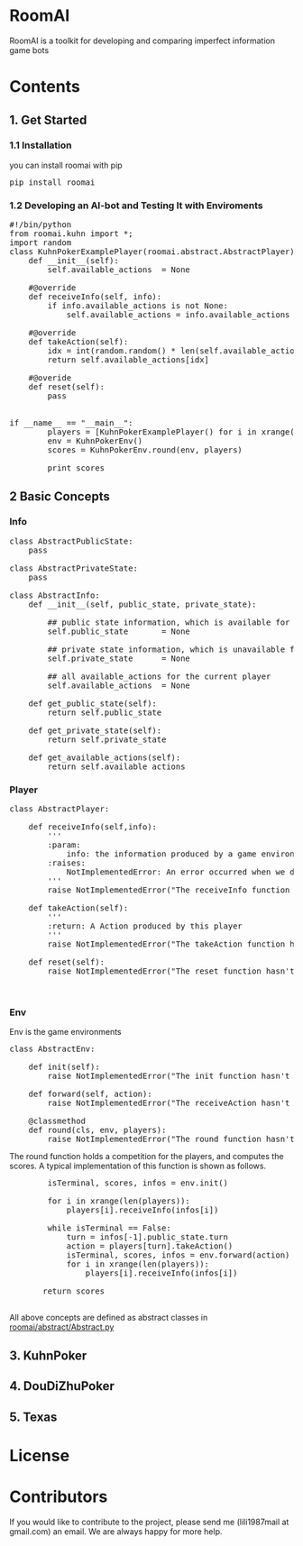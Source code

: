 # RoomAI

RoomAI is a toolkit for developing and comparing imperfect information game bots


# Contents

## 1. Get Started


### 1.1 Installation

you can install roomai with pip

<pre>
pip install roomai
</pre>


### 1.2 Developing an AI-bot and Testing It with Enviroments

<pre>
#!/bin/python
from roomai.kuhn import *;
import random
class KuhnPokerExamplePlayer(roomai.abstract.AbstractPlayer):
    def __init__(self):
        self.available_actions  = None

    #@override
    def receiveInfo(self, info):
        if info.available_actions is not None:
            self.available_actions = info.available_actions

    #@override
    def takeAction(self):
        idx = int(random.random() * len(self.available_actions))
        return self.available_actions[idx]

    #@overide
    def reset(self):
        pass


if __name__ == "__main__":
        players = [KuhnPokerExamplePlayer() for i in xrange(2)]
        env = KuhnPokerEnv()
        scores = KuhnPokerEnv.round(env, players)

        print scores
</pre>

## 2  Basic Concepts


### Info

<pre>
class AbstractPublicState:
    pass

class AbstractPrivateState:
    pass

class AbstractInfo:
    def __init__(self, public_state, private_state):

        ## public state information, which is available for all players
        self.public_state       = None

        ## private state information, which is unavailable for all players
        self.private_state      = None
        
        ## all available_actions for the current player
        self.available_actions  = None

    def get_public_state(self):
        return self.public_state

    def get_private_state(self):
        return self.private_state

    def get_available_actions(self):
        return self.available_actions
</pre>

### Player
<pre>
class AbstractPlayer:

    def receiveInfo(self,info):
        '''
        :param:
            info: the information produced by a game environments 
        :raises:
            NotImplementedError: An error occurred when we doesn't implement this function
        '''
        raise NotImplementedError("The receiveInfo function hasn't been implemented") 

    def takeAction(self):
        '''
        :return: A Action produced by this player
        '''
        raise NotImplementedError("The takeAction function hasn't been implemented") 

    def reset(self):
        raise NotImplementedError("The reset function hasn't been implemented")


</pre>


### Env

Env is the game environments

<pre>
class AbstractEnv:

    def init(self):
        raise NotImplementedError("The init function hasn't been implemented")

    def forward(self, action):
        raise NotImplementedError("The receiveAction hasn't been implemented")

    @classmethod
    def round(cls, env, players):
        raise NotImplementedError("The round function hasn't been implemented")
</pre>

The round function holds a competition for the players, and computes the scores. A typical implementation of this function is shown as follows.

<pre>
        isTerminal, scores, infos = env.init()

        for i in xrange(len(players)):
            players[i].receiveInfo(infos[i])

        while isTerminal == False:
            turn = infos[-1].public_state.turn
            action = players[turn].takeAction()
            isTerminal, scores, infos = env.forward(action)
            for i in xrange(len(players)):
                players[i].receiveInfo(infos[i])
                
       return scores
                
</pre>

All above concepts are defined as abstract classes in [roomai/abstract/Abstract.py](https://github.com/roomai/RoomAI/blob/master/roomai/abstract/Abstract.py)




## 3. KuhnPoker

## 4. DouDiZhuPoker

## 5. Texas

# License

# Contributors

If you would like to contribute to the project, please send me (lili1987mail at gmail.com) an email. We are always happy for more help.
